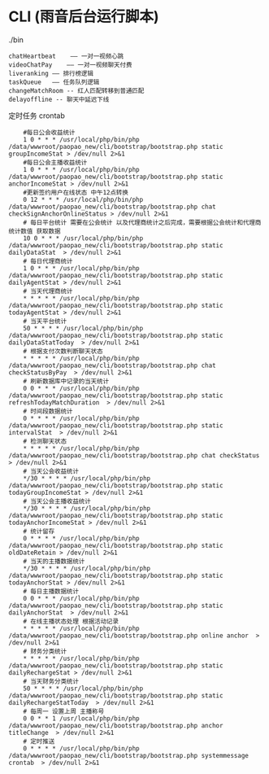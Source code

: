 CLI (雨音后台运行脚本)
========================

./bin
    
    chatHeartbeat    —— 一对一视频心跳
    videoChatPay    —— 一对一视频聊天付费
	liveranking —— 排行榜逻辑
	taskQueue   —— 任务队列逻辑
	changeMatchRoom -- 红人匹配转移到普通匹配
	delayoffline -- 聊天中延迟下线
	
定时任务 crontab

        #每日公会收益统计
        1 0 * * * /usr/local/php/bin/php /data/wwwroot/paopao_new/cli/bootstrap/bootstrap.php static groupIncomeStat > /dev/null 2>&1
        #每日公会主播收益统计
        1 0 * * * /usr/local/php/bin/php /data/wwwroot/paopao_new/cli/bootstrap/bootstrap.php static anchorIncomeStat > /dev/null 2>&1
        #更新签约用户在线状态 中午12点转换
        0 12 * * * /usr/local/php/bin/php /data/wwwroot/paopao_new/cli/bootstrap/bootstrap.php chat checkSignAnchorOnlineStatus > /dev/null 2>&1
        # 每日平台统计 需要在公会统计 以及代理商统计之后完成，需要根据公会统计和代理商统计数值 获取数据
        10 0 * * * /usr/local/php/bin/php /data/wwwroot/paopao_new/cli/bootstrap/bootstrap.php static dailyDataStat  > /dev/null 2>&1
        # 每日代理商统计
        1 0 * * * /usr/local/php/bin/php /data/wwwroot/paopao_new/cli/bootstrap/bootstrap.php static dailyAgentStat > /dev/null 2>&1
        # 当天代理商统计
        * * * * * /usr/local/php/bin/php /data/wwwroot/paopao_new/cli/bootstrap/bootstrap.php static todayAgentStat > /dev/null 2>&1
        # 当天平台统计
        50 * * * * /usr/local/php/bin/php /data/wwwroot/paopao_new/cli/bootstrap/bootstrap.php static dailyDataStatToday  > /dev/null 2>&1
        # 根据支付次数判断聊天状态
        * * * * * /usr/local/php/bin/php /data/wwwroot/paopao_new/cli/bootstrap/bootstrap.php chat checkStatusByPay  > /dev/null 2>&1
        # 刷新数据库中记录的当天统计
        0 0 * * * /usr/local/php/bin/php /data/wwwroot/paopao_new/cli/bootstrap/bootstrap.php static refreshTodayMatchDuration  > /dev/null 2>&1
        # 时间段数据统计
        0 * * * * /usr/local/php/bin/php /data/wwwroot/paopao_new/cli/bootstrap/bootstrap.php static intervalStat  > /dev/null 2>&1
        # 检测聊天状态
        * * * * * /usr/local/php/bin/php /data/wwwroot/paopao_new/cli/bootstrap/bootstrap.php chat checkStatus  > /dev/null 2>&1
        # 当天公会收益统计
        */30 * * * * /usr/local/php/bin/php /data/wwwroot/paopao_new/cli/bootstrap/bootstrap.php static todayGroupIncomeStat > /dev/null 2>&1
        # 当天公会主播收益统计
        */30 * * * * /usr/local/php/bin/php /data/wwwroot/paopao_new/cli/bootstrap/bootstrap.php static todayAnchorIncomeStat > /dev/null 2>&1
        # 统计留存
        0 * * * * /usr/local/php/bin/php /data/wwwroot/paopao_new/cli/bootstrap/bootstrap.php static oldDateRetain > /dev/null 2>&1
        # 当天的主播数据统计
        */30 * * * * /usr/local/php/bin/php /data/wwwroot/paopao_new/cli/bootstrap/bootstrap.php static todayAnchorStat > /dev/null 2>&1
        # 每日主播数据统计
        0 0 * * * /usr/local/php/bin/php /data/wwwroot/paopao_new/cli/bootstrap/bootstrap.php static dailyAnchorStat  > /dev/null 2>&1
        # 在线主播状态处理 根据活动记录
        * * * * * /usr/local/php/bin/php /data/wwwroot/paopao_new/cli/bootstrap/bootstrap.php online anchor  > /dev/null 2>&1
        # 财务分类统计
        * * * * * /usr/local/php/bin/php /data/wwwroot/paopao_new/cli/bootstrap/bootstrap.php static dailyRechargeStat > /dev/null 2>&1
        # 当天财务分类统计
        50 * * * * /usr/local/php/bin/php /data/wwwroot/paopao_new/cli/bootstrap/bootstrap.php static dailyRechargeStatToday  > /dev/null 2>&1
        # 每周一 设置上周 主播称号
        0 0 * * 1 /usr/local/php/bin/php /data/wwwroot/paopao_new/cli/bootstrap/bootstrap.php anchor titleChange  > /dev/null 2>&1
        # 定时推送
        0 * * * * /usr/local/php/bin/php /data/wwwroot/paopao_new/cli/bootstrap/bootstrap.php systemmessage crontab  > /dev/null 2>&1
    